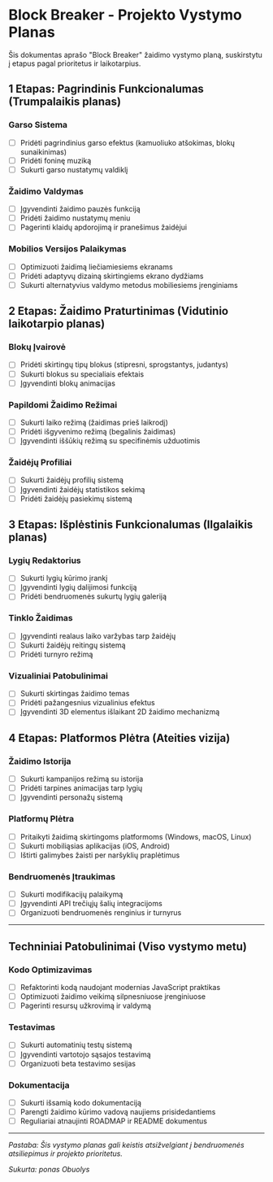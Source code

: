 # Block Breaker - Projekto Vystymo Planas

Šis dokumentas aprašo "Block Breaker" žaidimo vystymo planą, suskirstytu į etapus pagal prioritetus ir laikotarpius.

## 1 Etapas: Pagrindinis Funkcionalumas (Trumpalaikis planas)

### Garso Sistema
- [ ] Pridėti pagrindinius garso efektus (kamuoliuko atšokimas, blokų sunaikinimas)
- [ ] Pridėti foninę muziką
- [ ] Sukurti garso nustatymų valdiklį

### Žaidimo Valdymas
- [ ] Įgyvendinti žaidimo pauzės funkciją
- [ ] Pridėti žaidimo nustatymų meniu
- [ ] Pagerinti klaidų apdorojimą ir pranešimus žaidėjui

### Mobilios Versijos Palaikymas
- [ ] Optimizuoti žaidimą liečiamiesiems ekranams
- [ ] Pridėti adaptyvų dizainą skirtingiems ekrano dydžiams
- [ ] Sukurti alternatyvius valdymo metodus mobiliesiems įrenginiams

## 2 Etapas: Žaidimo Praturtinimas (Vidutinio laikotarpio planas)

### Blokų Įvairovė
- [ ] Pridėti skirtingų tipų blokus (stipresni, sprogstantys, judantys)
- [ ] Sukurti blokus su specialiais efektais
- [ ] Įgyvendinti blokų animacijas

### Papildomi Žaidimo Režimai
- [ ] Sukurti laiko režimą (žaidimas prieš laikrodį)
- [ ] Pridėti išgyvenimo režimą (begalinis žaidimas)
- [ ] Įgyvendinti iššūkių režimą su specifinėmis užduotimis

### Žaidėjų Profiliai
- [ ] Sukurti žaidėjų profilių sistemą
- [ ] Įgyvendinti žaidėjų statistikos sekimą
- [ ] Pridėti žaidėjų pasiekimų sistemą

## 3 Etapas: Išplėstinis Funkcionalumas (Ilgalaikis planas)

### Lygių Redaktorius
- [ ] Sukurti lygių kūrimo įrankį
- [ ] Įgyvendinti lygių dalijimosi funkciją
- [ ] Pridėti bendruomenės sukurtų lygių galeriją

### Tinklo Žaidimas
- [ ] Įgyvendinti realaus laiko varžybas tarp žaidėjų
- [ ] Sukurti žaidėjų reitingų sistemą
- [ ] Pridėti turnyro režimą

### Vizualiniai Patobulinimai
- [ ] Sukurti skirtingas žaidimo temas
- [ ] Pridėti pažangesnius vizualinius efektus
- [ ] Įgyvendinti 3D elementus išlaikant 2D žaidimo mechanizmą

## 4 Etapas: Platformos Plėtra (Ateities vizija)

### Žaidimo Istorija
- [ ] Sukurti kampanijos režimą su istorija
- [ ] Pridėti tarpines animacijas tarp lygių
- [ ] Įgyvendinti personažų sistemą

### Platformų Plėtra
- [ ] Pritaikyti žaidimą skirtingoms platformoms (Windows, macOS, Linux)
- [ ] Sukurti mobiliąsias aplikacijas (iOS, Android)
- [ ] Ištirti galimybes žaisti per naršyklių praplėtimus

### Bendruomenės Įtraukimas
- [ ] Sukurti modifikacijų palaikymą
- [ ] Įgyvendinti API trečiųjų šalių integracijoms
- [ ] Organizuoti bendruomenės renginius ir turnyrus

---

## Techniniai Patobulinimai (Viso vystymo metu)

### Kodo Optimizavimas
- [ ] Refaktorinti kodą naudojant modernias JavaScript praktikas
- [ ] Optimizuoti žaidimo veikimą silpnesniuose įrenginiuose
- [ ] Pagerinti resursų užkrovimą ir valdymą

### Testavimas
- [ ] Sukurti automatinių testų sistemą
- [ ] Įgyvendinti vartotojo sąsajos testavimą
- [ ] Organizuoti beta testavimo sesijas

### Dokumentacija
- [ ] Sukurti išsamią kodo dokumentaciją
- [ ] Parengti žaidimo kūrimo vadovą naujiems prisidedantiems
- [ ] Reguliariai atnaujinti ROADMAP ir README dokumentus

---

*Pastaba: Šis vystymo planas gali keistis atsižvelgiant į bendruomenės atsiliepimus ir projekto prioritetus.*

*Sukurta: ponas Obuolys* 